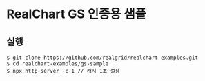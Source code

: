# RealChart GS 인증용 샘플

## 실행
```
$ git clone https://github.com/realgrid/realchart-examples.git
$ cd realchart-examples/gs-sample
$ npx http-server -c-1 // 캐시 1초 설정
```